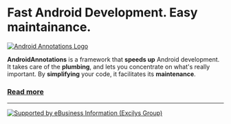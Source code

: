 # Fast Android Development. Easy maintainance.

[![Android Annotations Logo](https://github.com/excilys/androidannotations/wiki/img/aa-logo.png)](https://github.com/excilys/androidannotations/wiki/Home) 

**AndroidAnnotations** is a framework that **speeds up** Android development.
It takes care of the **plumbing**, and lets you concentrate on what's really important. By **simplifying** your code, it facilitates its **maintenance**.

### [**Read more**](https://github.com/excilys/androidannotations/wiki/Home)

***

[![Supported by eBusiness Information (Excilys Group)](https://github.com/excilys/androidannotations/wiki/img/supportedbylogo.png)](http://www.ebusinessinformation.fr)